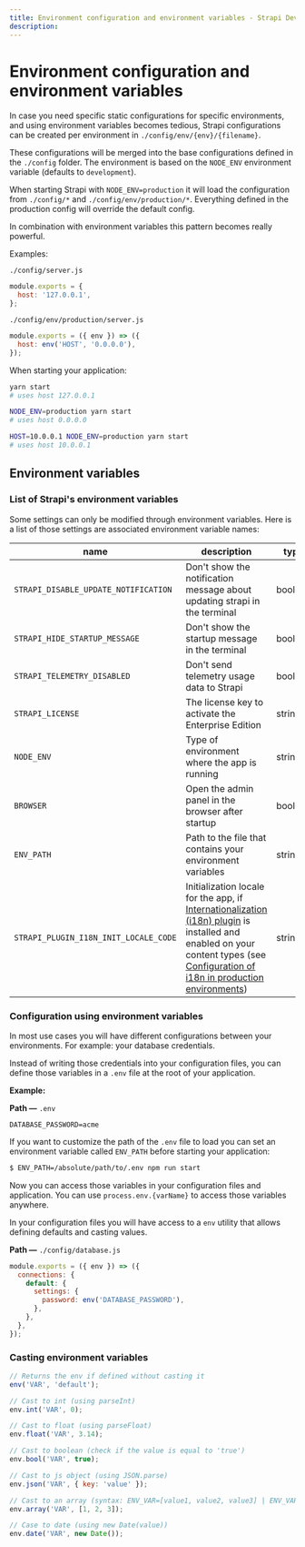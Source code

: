 ```yaml
---
title: Environment configuration and environment variables - Strapi Developer Documentation
description:
---
```


<!-- TODO: update SEO -->

# Environment configuration and environment variables

In case you need specific static configurations for specific environments, and using environment variables becomes tedious, Strapi configurations can be created per environment in `./config/env/{env}/{filename}`.

These configurations will be merged into the base configurations defined in the `./config` folder.
The environment is based on the `NODE_ENV` environment variable (defaults to `development`).

When starting Strapi with `NODE_ENV=production` it will load the configuration from `./config/*` and `./config/env/production/*`. Everything defined in the production config will override the default config.

In combination with environment variables this pattern becomes really powerful.

Examples:

`./config/server.js`

```js
module.exports = {
  host: '127.0.0.1',
};
```

`./config/env/production/server.js`

```js
module.exports = ({ env }) => ({
  host: env('HOST', '0.0.0.0'),
});
```

When starting your application:

```bash
yarn start
# uses host 127.0.0.1
```

```bash
NODE_ENV=production yarn start
# uses host 0.0.0.0
```

```bash
HOST=10.0.0.1 NODE_ENV=production yarn start
# uses host 10.0.0.1
```

## Environment variables

### List of Strapi's environment variables

Some settings can only be modified through environment variables. Here is a list of those settings are associated environment variable names:

| name                                  | description                                                                                                                                                                                                                                                                                                                         | type    | default         |
| ------------------------------------- | ----------------------------------------------------------------------------------------------------------------------------------------------------------------------------------------------------------------------------------------------------------------------------------------------------------------------------------- | ------- | --------------- |
| `STRAPI_DISABLE_UPDATE_NOTIFICATION`  | Don't show the notification message about updating strapi in the terminal                                                                                                                                                                                                                                                           | boolean | `false`         |
| `STRAPI_HIDE_STARTUP_MESSAGE`         | Don't show the startup message in the terminal                                                                                                                                                                                                                                                                                      | boolean | `false`         |
| `STRAPI_TELEMETRY_DISABLED`           | Don't send telemetry usage data to Strapi                                                                                                                                                                                                                                                                                           | boolean | `false`         |
| `STRAPI_LICENSE`                      | The license key to activate the Enterprise Edition                                                                                                                                                                                                                                                                                  | string  | `undefined`     |
| `NODE_ENV`                            | Type of environment where the app is running                                                                                                                                                                                                                                                                                        | string  | `'development'` |
| `BROWSER`                             | Open the admin panel in the browser after startup                                                                                                                                                                                                                                                                                   | boolean | `true`          |
| `ENV_PATH`                            | Path to the file that contains your environment variables                                                                                                                                                                                                                                                                           | string  | `'./.env'`      |
| `STRAPI_PLUGIN_I18N_INIT_LOCALE_CODE` | Initialization locale for the app, if [Internationalization (i18n) plugin](/developer-docs/latest/development/plugins/i18n.md) is installed and enabled on your content types (see [Configuration of i18n in production environments](/developer-docs/latest/development/plugins/i18n.md#configuration-in-production-environments)) | string  | `'en'`          |

### Configuration using environment variables

In most use cases you will have different configurations between your environments. For example: your database credentials.

Instead of writing those credentials into your configuration files, you can define those variables in a `.env` file at the root of your application.

**Example:**

**Path —** `.env`

```
DATABASE_PASSWORD=acme
```

If you want to customize the path of the `.env` file to load you can set an environment variable called `ENV_PATH` before starting your application:

```sh
$ ENV_PATH=/absolute/path/to/.env npm run start
```

Now you can access those variables in your configuration files and application. You can use `process.env.{varName}` to access those variables anywhere.

In your configuration files you will have access to a `env` utility that allows defining defaults and casting values.

**Path —** `./config/database.js`

```js
module.exports = ({ env }) => ({
  connections: {
    default: {
      settings: {
        password: env('DATABASE_PASSWORD'),
      },
    },
  },
});
```

### Casting environment variables

```js
// Returns the env if defined without casting it
env('VAR', 'default');

// Cast to int (using parseInt)
env.int('VAR', 0);

// Cast to float (using parseFloat)
env.float('VAR', 3.14);

// Cast to boolean (check if the value is equal to 'true')
env.bool('VAR', true);

// Cast to js object (using JSON.parse)
env.json('VAR', { key: 'value' });

// Cast to an array (syntax: ENV_VAR=[value1, value2, value3] | ENV_VAR=["value1", "value2", "value3"])
env.array('VAR', [1, 2, 3]);

// Case to date (using new Date(value))
env.date('VAR', new Date());
```
